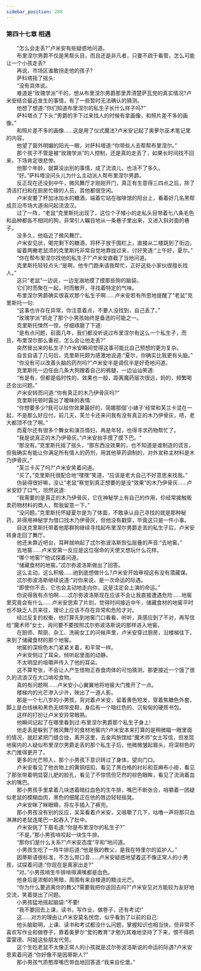 ```yaml
---
sidebar_position: 288
---
```

### 第四十七章 相遇  


　　“怎么会走丢?”卢米安有些疑惑地问道。  
　　布里涅尔男爵不仅是黑帮头目，而且还是非凡者，只要不疏于看管，怎么可能让一个小孩走丢?  
　　再说，市场区谁敢拐走他的孩子?  
　　萨科塔摇了摇头:  
　　“没有具体说。  
　　难道是“玫瑰学派”干的，想从布里涅尔男爵那里弄清楚萨瓦党的真实情况?卢米安结合最近发生的事情，有了一些暂时无法确认的猜测。  
　　他想了想道:“你们知道布里涅尔的私生子长什么样子吗?”  
　　萨科塔点了下头:“男爵的手下过来找人的时候有拿画像，和照片差不多的画像。”  
　　和照片差不多的画像……这是用了仪式魔法?卢米安记起了奥萝尔巫术笔记里的内容。  
　　他望了窗外明媚的阳光一眼，对萨科塔道:“你带些人去帮帮布里涅尔。”  
　　那个孩子不管是被“玫瑰学派”的人控制，还是真的走丢了，如果长时间找不回来，下场肯定很悲惨。  
　　他那个年龄，就算没出别的事情，成了流浪儿，也活不了多久。  
　　“好。”萨科塔没问头儿为什么主动派人帮布里涅尔男爵。  
　　反正现在还没到中午，微风舞厅才刚刚开门，真正有生意得三四点之后，除了清洁打扫和在厨房忙碌的人员，其他都很空闲。  
　　卢米安要了杯加冰加水的糖酒，端着它站在咖啡馆的阳台上，看着好几名黑帮成员沿市场大道询问起流浪汉。  
　　过了一阵，“老鼠”克里斯托出现了，这位个子矮小的走私头目带着七八条毛色和品种都各不相同的狗，非常引人瞩目地从一条巷子里出来，又进入斜对面的巷子。  
　　没多久，他临近了微风舞厅。  
　　卢米安见状，喝完剩下的糖酒，将杯子放于围栏上，直接从二楼跳到了街边。  
　　留着两撇老鼠须的克里斯托非常自觉地靠拢过来，讨好笑道:“上午好，夏尔。”  
　　“你在帮布里涅尔找他的私生子?”卢米安直截了当地问道。  
　　克里斯托轻轻点头:“是啊，他专门跑来请我帮忙，正好这些小家伙很擅长找人。”  
　　这只“老鼠”一边说，一边宠溺地摸了摸那些狗的脑袋。  
　　它们时而聚在一起，时而散开，寻找着特定的气味。  
　　布里涅尔男爵确实很喜欢那个私生子啊……卢米安若有所思地提醒了“老鼠”克里斯托一句:  
　　“这事也许存在异常，你注意着点，不要人没找到，自己丢了。”  
　　“玫瑰学派”抓走了那个小男孩始终是备选的可能之一。  
　　克里斯托悚然一惊，仔细琢磨了下道:  
　　“是有点问题，前面几年，我们都没听说过布里涅尔有这么一个私生子，而且，布里涅尔那么重视，怎么会让他走丢?”  
　　突然冒出来的私生子?卢米安瞬间觉得这事可能比自己预想的更为复杂。  
　　自言自语了几句后，克里斯托颇为感激地说道:“夏尔，你确实比我更有头脑。”  
　　“你没有可以改善头脑的药剂吗?”卢米安半是调侃半是好奇地问道。  
　　克里斯托一边任由几条大狗蹭着自己的裤腿，一边讪讪笑道:  
　　“有是有，但都是临时性的，效果也一般，距离魔药层次很远，妈的，频繁喝还会出问题。”  
　　卢米安转而问道:“你有真正的木乃伊骨灰吗?”  
　　克里斯托顿时露出了暧昧的表情:  
　　“你想要多少?我可以给你效果最好的，简娜那個'小婊子’经常和芙兰卡混在一起，不是那么好应付，前几天，芙兰卡还来问我有没有真正的木乃伊骨灰，啧，老大都顶不住了啊。”  
　　而夏尔还有很多个舞女和演员情妇，再是年轻，也得寻求药物帮忙了。  
　　“我是说真正的木乃伊骨灰。”卢米安抬手摸了摸下巴。“  
　　“那没有。”克里斯托摇了摇头，“那东西没效果的，也不知道是谁制造的谎言，但我确实有能让你满足所有情人的药剂，用其他草药调制的，对外宣称主材料是木乃伊骨灰。”  
　　“芙兰卡买了吗?”卢米安笑着问道。  
　　“买了。”克里斯托很配合地“嘿嘿”笑道，“应该是老大自己不好意思来找我。”  
　　伪装得很好嘛，没让“老鼠”察觉到真正想要的是没“效果”的木乃伊骨灰……卢米安舒了口气，坦然说道:  
　　“我需要的是真正的木乃伊骨灰，它在神秘学上有自己的作用，伱经常接触贩卖药物材料的商人，帮我留意一下。”  
　　“没问题。”克里斯托怀疑夏尔是为了体面，不敢承认自己寻找的就是那种秘药，非得用神秘学为借口找木乃伊骨灰，但他没有戳穿，毕竟这只是一件小事。  
　　目送克里斯托带着他那群狗继续寻找起布里涅尔男爵走丢的私生子后，卢米安转身走回了舞厅。  
　　他还未靠近吧台，耳畔就响起了忒尔弥波洛斯恢弘层叠的声音:“去地窖。”  
　　去地窖……卢米安第一反应是这位宿命的天使又想玩什么花样。  
　　“哪个地窖?”他试探着问道。  
　　“储藏食材的地窖。”忒尔弥波洛斯做出了回答。  
　　这么主动，这么积极……祂到底想做什么?卢米安开始审视这有没有潜藏谋。  
　　忒尔弥波洛斯继续说道:“对你来说，是一次命运的际遇。  
　　“即使你不去，它也会主动地走向你，这是注定会上演的命运。”  
　　你说得我有点怕啊……忒尔弥波洛斯现在应该不会让我直接遭遇危险……地窖里究竟会有什么……卢米安思索了片刻，觉得时间接近中午，储藏食材的地窖平时也不缺乏人员来往，理论上应该不存在异常和危险才对。  
　　经过反复的权衡，他打算先到地窖门口看看、听听，真感应到了不对，再写信给“魔术师”女士，询问要不要按照忒尔弥波洛斯说的那样进入地窖。  
　　在厨师、帮厨、杂工、洗碗女工的问候声里，卢米安穿过厨房，沿楼梯往下，来到了储藏食材的那个地窖。  
　　地窖的深棕色木门紧紧关着，和平常一样。  
　　卢米安侧过了耳朵，倾听起里面的动静。  
　　不太明显的咀嚼声传入了他的耳朵。  
　　这不算夸张，不会让人产生怪物正吞食肉体的可怕猜测，那更接近一个饿了很久的流浪汉在大口啃咬食物。  
　　真的有问题啊……卢米安小心翼翼地将地窖大门推开了一点。  
　　楼梯内的光芒渗入少许，映出了一道人影。  
　　那是一个七八岁的小男孩，背对着卢米安，留着黄色短发，穿着焦糖色外套，脚上是白线袜和黑色无绑带皮鞋，身后有一个暗红色的、沉甸甸的硬质书包。  
　　这样的打扮让卢米安异常眼熟。  
　　他瞬间记起了在哪里看到过:布里涅尔男爵那个私生子身上!  
　　他走丢是躲到了微风舞厅的食材地窖内?卢米安本来打算的是稍微瞄一眼里面的情况，就赶紧把门缝合拢，离开这里，去金鸡旅馆给“魔术师”女士写信，但发现地窖内的人疑似布里涅尔男爵走丢的那个私生子后，他微微皱起眉头，将深棕色的木门推得更开了。  
　　更多的光芒照入，那个小男孩下意识转过了身体，望向门口。  
　　卢米安看见了他衣物上的黄铜纽扣，看见了黑白格的衬衫和亚麻布小褂，看见了那张带着明显婴儿肥的脸孔，看见了不惊慌但茫然的棕色眼眸，看见了流淌着血水的嘴巴。  
　　那小男孩手里拿着几块透着暗红血色的生牛排，嘴巴不断张合，咀嚼着一团疑似老鼠的模糊血肉，黑色的细尾正在他的唇边轻轻摇晃。  
　　卢米安眯了眯眼睛，将左手插入了裤兜。  
　　那小男孩没有别的反应，呆呆看着卢米安，又咀嚼了几下，咕噜一声将那只血淋淋的老鼠连尾巴一起吞入了肚中。  
　　卢米安挑了下眉毛道:“你是布里涅尔的私生子?”  
　　“不是。”那小男孩啃咬起一块生牛排。  
　　“那你们是什么关系?”卢米安态度“平和”地问道。  
　　小男孩生吃了一阵牛排后道:“他是我的教父，是我在特里尔的监护人。”  
　　因蒂斯语很标准，不怎么带口音……卢米安疑惑地望着这不像正常人的小男孩，试探着问道:“你现在是离家出走?”  
　　“对。”小男孩啃生牛排啃得满嘴都是血色。  
　　他身后是浓郁的黑暗，周围有来自楼道的黯淡光芒。  
　　“你为什么要逃离你的教父?需要我把你送回去吗?”卢米安见对方能较为友好地交流，笑着提出了问题。  
　　小男孩猛地摇起脑袋:“不要!  
　　“我不要回去上课，读书，写作业，做卷子，还有考试!”  
　　这……对方的理由让卢米安莫名恍惚，似乎看到了以前的自己:  
　　他头脑聪明，上课、读书和考试都没什么问题，掌握知识也相当快，但非常不喜欢写作业和做卷子，靠着奥萝尔“爱的教育”才勉为其难地坚持了下来，恨不得抓雷蒙德、阿娃这些朋友代劳。  
　　这个生吃老鼠不太像正常人的小孩就是忒尔弥波洛斯说的命运的际遇?卢米安思索着问道:“你好像不是因蒂斯人?”  
　　那小男孩气质憨厚嘴巴带血地回答道:“我来自伦堡。”  
